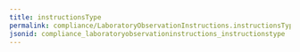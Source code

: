 ```yaml
---
title: instructionsType
permalink: compliance/LaboratoryObservationInstructions.instructionsType.html
jsonid: compliance_laboratoryobservationinstructions_instructionstype
---
```

